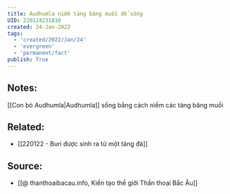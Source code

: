 ```yaml
---
title: Audhumla niếm tảng băng muối để sống
UID: 220124231810
created: 24-Jan-2022
tags:
  - 'created/2022/Jan/24'
  - 'evergreen'
  - 'permanent/fact'
publish: True
---
```

## Notes:
[[Con bò Audhumla|Audhumla]] sống bằng cách niếm các tảng băng muối

## Related:
- [[220122 - Buri được sinh ra từ một tảng đá]]
## Source:
- [[@ thanthoaibacau.info, Kiến tạo thế giới  Thần thoại Bắc Âu]]


